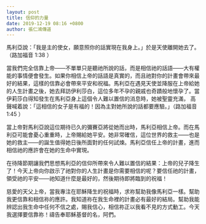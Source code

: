 ```yaml
---
layout: post
title: 信仰的力量
date: 2019-12-19 08:16 +0800
author: 張仁鴻傳道
---
```


馬利亞說：「我是主的使女，願意照你的話實現在我身上。」於是天使離開她去了。（路加福音 1:38 ）

當我們完全信靠上帝——不單單只是聽祂所說的話，而是相信祂的話語——大有權能的事情便會發生。如果你相信上帝的話語是真實的，而且祂對你的計畫會帶來最好的結果，這樣的信靠必會帶來平安和祝福。馬利亞在遇見天使並降服在上帝給她的人生計畫之後，她去拜訪伊利莎白，這位多年不孕的親戚也奇蹟般地懷孕了。當伊莉莎白得知發生在馬利亞身上這個令人難以置信的消息時，她被聖靈充滿， 高聲喊着說：「這相信的女子是有福的！因為主對她所說的話都要應驗。」（路加福音 1:45 ）

當上帝對馬利亞說這位期待已久的彌賽亞將從她而出時，馬利亞相信上帝。而在馬利亞可能會憂心重重時，上帝賜給她平安。她非常確信，這位世界的救主——也是她的救主——的誕生值得她日後所面對的任何試煉。馬利亞信任上帝的計畫，進而相信祂的應許會在她的生命中實現。

在待降節期讓我們思想馬利亞的信仰所帶來令人難以置信的結果：上帝的兒子降生了！今天上帝向你啟示了祂對你的人生計畫是你需要相信的呢？要信任祂的計畫，領受祂的平安——祂知道什麼是最好的，然後期待即將臨到的祝福！

慈愛的天父上帝，當我專注在耶穌降生的祝福時，求祢幫助我像馬利亞一樣。幫助我更信靠和相信祢的應許。我知道祢在我生命裡的計畫必有最好的結局。幫助我能辨認出我生命中任何不信之處，賜我信心，相信祢正以我看不見的方式動工。今天我選擇要信靠祢！禱告奉耶穌基督的名，阿們。

